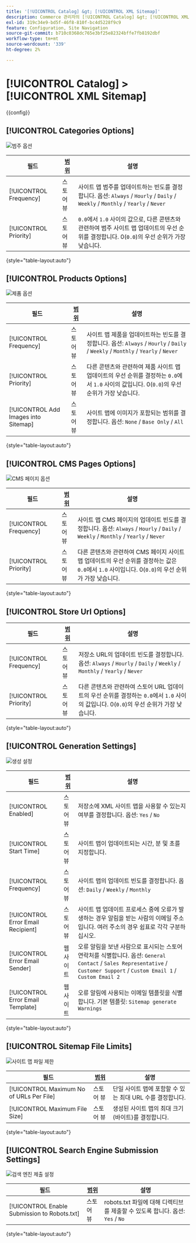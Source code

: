 ```yaml
---
title: '[!UICONTROL Catalog] &gt; [!UICONTROL XML Sitemap]'
description: Commerce 관리자의 [!UICONTROL Catalog] &gt; [!UICONTROL XML Sitemap] 페이지에서 구성 설정을 검토하십시오.
exl-id: 319c34e9-bd5f-46f8-810f-bc4d5228f9c9
feature: Configuration, Site Navigation
source-git-commit: b710c0368dc765e3bf25e82324bffe7fb8192dbf
workflow-type: tm+mt
source-wordcount: '339'
ht-degree: 2%

---
```


# [!UICONTROL Catalog] > [!UICONTROL XML Sitemap]

{{config}}

## [!UICONTROL Categories Options]

![범주 옵션](./assets/xml-sitemap-categories-options.png)<!-- zoom -->

<!-- [Categories Options](https://docs.magento.com/user-guide/marketing/sitemap-xml-configure.html) -->

| 필드 | [범위](../../getting-started/websites-stores-views.md#scope-settings) | 설명 |
|--- |--- |--- |
| [!UICONTROL Frequency] | 스토어 뷰 | 사이트 맵 범주를 업데이트하는 빈도를 결정합니다. 옵션: `Always` / `Hourly` / `Daily` / `Weekly` / `Monthly` / `Yearly` / `Never` |
| [!UICONTROL Priority] | 스토어 뷰 | `0.0`에서 `1.0` 사이의 값으로, 다른 콘텐츠와 관련하여 범주 사이트 맵 업데이트의 우선 순위를 결정합니다. 0(`0.0`)의 우선 순위가 가장 낮습니다. |

{style="table-layout:auto"}

## [!UICONTROL Products Options]

![제품 옵션](./assets/xml-sitemap-products-options.png)<!-- zoom -->

<!-- [Products Options](https://docs.magento.com/user-guide/marketing/sitemap-xml-configure.html) -->

| 필드 | [범위](../../getting-started/websites-stores-views.md#scope-settings) | 설명 |
|--- |--- |--- |
| [!UICONTROL Frequency] | 스토어 뷰 | 사이트 맵 제품을 업데이트하는 빈도를 결정합니다. 옵션: `Always` / `Hourly` / `Daily` / `Weekly` / `Monthly` / `Yearly` / `Never` |
| [!UICONTROL Priority] | 스토어 뷰 | 다른 콘텐츠와 관련하여 제품 사이트 맵 업데이트의 우선 순위를 결정하는 `0.0`에서 `1.0` 사이의 값입니다. 0(`0.0`)의 우선 순위가 가장 낮습니다. |
| [!UICONTROL Add Images into Sitemap] | 스토어 뷰 | 사이트 맵에 이미지가 포함되는 범위를 결정합니다. 옵션: `None` / `Base Only` / `All` |

{style="table-layout:auto"}

## [!UICONTROL CMS Pages Options]

![CMS 페이지 옵션](./assets/xml-sitemap-cms-pages-options.png)<!-- zoom -->

<!-- [CMS Pages Options](https://docs.magento.com/user-guide/marketing/sitemap-xml-configure.html) -->

| 필드 | [범위](../../getting-started/websites-stores-views.md#scope-settings) | 설명 |
|--- |--- |--- |
| [!UICONTROL Frequency] | 스토어 뷰 | 사이트 맵 CMS 페이지의 업데이트 빈도를 결정합니다. 옵션: `Always` / `Hourly` / `Daily` / `Weekly` / `Monthly` / `Yearly` / `Never` |
| [!UICONTROL Priority] | 스토어 뷰 | 다른 콘텐츠와 관련하여 CMS 페이지 사이트 맵 업데이트의 우선 순위를 결정하는 값은 `0.0`에서 `1.0` 사이입니다. 0(`0.0`)의 우선 순위가 가장 낮습니다. |

{style="table-layout:auto"}

## [!UICONTROL Store Url Options]

| 필드 | [범위](../../getting-started/websites-stores-views.md#scope-settings) | 설명 |
|--- |--- |--- |
| [!UICONTROL Frequency] | 스토어 뷰 | 저장소 URL의 업데이트 빈도를 결정합니다. 옵션: `Always` / `Hourly` / `Daily` / `Weekly` / `Monthly` / `Yearly` / `Never` |
| [!UICONTROL Priority] | 스토어 뷰 | 다른 콘텐츠와 관련하여 스토어 URL 업데이트의 우선 순위를 결정하는 `0.0`에서 `1.0` 사이의 값입니다. 0(`0.0`)의 우선 순위가 가장 낮습니다. |

{style="table-layout:auto"}

## [!UICONTROL Generation Settings]

![생성 설정](./assets/xml-sitemap-generation-settings.png)<!-- zoom -->

<!-- [Generation Settings](https://docs.magento.com/user-guide/marketing/sitemap-xml-configure.html) -->

| 필드 | [범위](../../getting-started/websites-stores-views.md#scope-settings) | 설명 |
|--- |--- |--- |
| [!UICONTROL Enabled] | 스토어 뷰 | 저장소에 XML 사이트 맵을 사용할 수 있는지 여부를 결정합니다. 옵션: `Yes` / `No` |
| [!UICONTROL Start Time] | 스토어 뷰 | 사이트 맵이 업데이트되는 시간, 분 및 초를 지정합니다. |
| [!UICONTROL Frequency] | 스토어 뷰 | 사이트 맵의 업데이트 빈도를 결정합니다. 옵션: `Daily` / `Weekly` / `Monthly` |
| [!UICONTROL Error Email Recipient] | 스토어 뷰 | 사이트 맵 업데이트 프로세스 중에 오류가 발생하는 경우 알림을 받는 사람의 이메일 주소입니다. 여러 주소의 경우 쉼표로 각각 구분하십시오. |
| [!UICONTROL Error Email Sender] | 웹 사이트 | 오류 알림을 보낸 사람으로 표시되는 스토어 연락처를 식별합니다. 옵션: `General Contact` / `Sales Representative` / `Customer Support` / `Custom Email 1` / `Custom Email 2` |
| [!UICONTROL Error Email Template] | 웹 사이트 | 오류 알림에 사용되는 이메일 템플릿을 식별합니다. 기본 템플릿: `Sitemap generate Warnings` |

{style="table-layout:auto"}

## [!UICONTROL Sitemap File Limits]

![사이트 맵 파일 제한](./assets/xml-sitemap-sitemap-file-limits.png)<!-- zoom -->

<!-- [Sitemap File Limits](https://docs.magento.com/user-guide/marketing/sitemap-xml-configure.html) -->

| 필드 | [범위](../../getting-started/websites-stores-views.md#scope-settings) | 설명 |
|--- |--- |--- |
| [!UICONTROL Maximum No of URLs Per File] | 스토어 뷰 | 단일 사이트 맵에 포함할 수 있는 최대 URL 수를 결정합니다. |
| [!UICONTROL Maximum File Size] | 스토어 뷰 | 생성된 사이트 맵의 최대 크기(바이트)를 결정합니다. |

{style="table-layout:auto"}

## [!UICONTROL Search Engine Submission Settings]

![검색 엔진 제출 설정](./assets/xml-sitemap-search-engine-submission-settings.png)<!-- zoom -->

<!-- [Search Engine Submission Settings](https://docs.magento.com/user-guide/marketing/sitemap-xml-configure.html) -->

| 필드 | [범위](../../getting-started/websites-stores-views.md#scope-settings) | 설명 |
|--- |--- |--- |
| [!UICONTROL Enable Submission to Robots.txt] | 스토어 뷰 | robots.txt 파일에 대해 디렉티브를 제출할 수 있도록 합니다. 옵션: `Yes` / `No` |

{style="table-layout:auto"}
